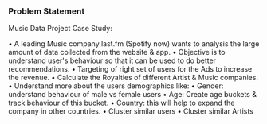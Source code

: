### Problem Statement

Music Data Project Case Study:

• A leading Music company last.fm (Spotify now) wants to analysis the large amount of data collected from the website & app.
• Objective is to understand user's behaviour so that it can be used to do better recommendations.
• Targeting of right set of users for the Ads to increase the revenue.
• Calculate the Royalties of different Artist & Music companies.
• Understand more about the users demographics like:
• Gender: understand behaviour of male vs female users
• Age: Create age buckets & track behaviour of this bucket.
• Country: this will help to expand the company in other countries.
    • Cluster similar users
    • Cluster similar Artists